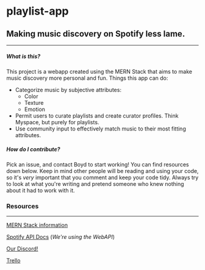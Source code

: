 # playlist-app


## Making music discovery on Spotify less lame.
---

##### What is this?
This project is a webapp created using the MERN Stack that aims to make music discovery more personal and fun.
Things this app can do: 
- Categorize music by subjective attributes:
  - Color
  - Texture
  - Emotion
- Permit users to curate playlists and create curator profiles. Think Myspace, but purely for playlists. 
- Use community input to effectively match music to their most fitting attributes. 


##### How do I contribute?
Pick an issue, and contact Boyd to start working! You can find resources down below. 
Keep in mind other people will be reading and using your code, so it's *very* important that you comment 
and keep your code tidy. Always try to look at what you're writing and pretend someone who knew nothing about it
had to work with it.

### Resources
---
[MERN Stack information](https://www.geeksforgeeks.org/mern-stack/)

[Spotify API Docs](https://developer.spotify.com/documentation/) (*We're using the WebAPI*)

[Our Discord!](https://discord.gg/MppSMsn)

[Trello](https://trello.com/invite/b/XqZurS5h/1e74cae490a8484cc14d43abaadf4e41/playlist-app)

